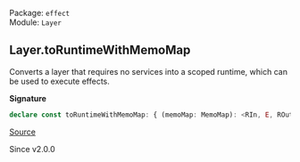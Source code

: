 Package: `effect`<br />
Module: `Layer`<br />

## Layer.toRuntimeWithMemoMap

Converts a layer that requires no services into a scoped runtime, which can
be used to execute effects.

**Signature**

```ts
declare const toRuntimeWithMemoMap: { (memoMap: MemoMap): <RIn, E, ROut>(self: Layer<ROut, E, RIn>) => Effect.Effect<Runtime.Runtime<ROut>, E, Scope.Scope | RIn>; <RIn, E, ROut>(self: Layer<ROut, E, RIn>, memoMap: MemoMap): Effect.Effect<Runtime.Runtime<ROut>, E, Scope.Scope | RIn>; }
```

[Source](https://github.com/Effect-TS/effect/tree/main/packages/effect/src/Layer.ts#L808)

Since v2.0.0